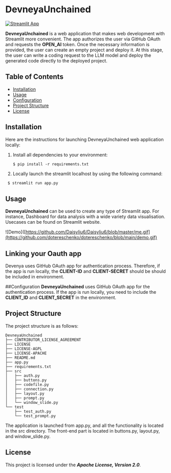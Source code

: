 # DevneyaUnchained

[![Streamlit App](https://static.streamlit.io/badges/streamlit_badge_black_white.svg)](https://devneyaunchained.streamlit.app/)


**DevneyaUnchained** is a web application that makes web development with Streamlit more convenient. The app authorizes the user via GitHub OAuth and requests the **OPEN_AI** token. Once the necessary information is provided, the user can create an empty project and deploy it. At this stage, the user can write a coding request to the LLM model and deploy the generated code directly to the deployed project.

## Table of Contents

- [Installation](#installation)
- [Usage](#usage)
- [Configuration](#configuration)
- [Project Structure](#project-structure)
- [License](#license)

## Installation

Here are the instructions for launching DevneyaUnchained web application locally:

1. Install all dependencies to your environment:

   ``` shell
   $ pip install -r requirements.txt
   
   ```
 
2. Locally launch the streamlit localhost by using the following command:
 

``` python
 $ streamlit run app.py

```

## Usage
**DevneyaUnchained** can be used to create any type of Streamlit app. For instance, Dashboard for data analysis with a wide variety data visualisation. Usecases can be found on Streamlit website.

![Demo]([https://github.com/Daisyliu6/Daisyliu6/blob/master/me.gif](https://github.com/dotereschenko/dotereschenko/blob/main/demo.gif)



## Linking your Oauth app
Devenya uses GitHub OAuth app for authentication process. Therefore, if the app is run locally, the **CLIENT-ID** and **CLIENT-SECRET** should be should be included in environment.

##Configuration
**DevneyaUnchained** uses GitHub OAuth app for the authentication process. If the app is run locally, you need to include the **CLIENT_ID** and **CLIENT_SECRET** in the environment.

## Project Structure
The project structure is as follows:

```
DevneyaUnchained
├── CONTRIBUTOR_LICENSE_AGREEMENT
├── LICENSE
├── LICENSE-AGPL
├── LICENSE-APACHE
├── README.md
├── app.py
├── requirements.txt
├── src
│   ├── auth.py
│   ├── buttons.py
│   ├── codefile.py
│   ├── connection.py
│   ├── layout.py
│   ├── prompt.py
│   └── window_slide.py
└── test
    ├── test_auth.py
    └── test_prompt.py
```
The application is launched from app.py, and all the functionality is located in the src directory. The front-end part is located in buttons.py, layout.py, and window_slide.py.



## License
This project is licensed under the ***Apache License, Version 2.0***.



